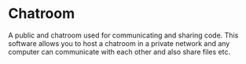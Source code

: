 # Chatroom
A public and chatroom used for communicating and sharing code. This software allows you to host a chatroom in a private network and any computer can communicate with each other and also share files etc. 
